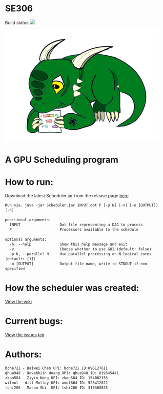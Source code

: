 # SE306
Build status ![](https://circleci.com/gh/qhua948/SE306.png?circle-token=3c376333dfa42e6f783718d8741ade5adb351b21)

<p align="center"> <img src = assets/3.png/></p>

# A GPU Scheduling program

# How to run:

Download the latest Scheduler.jar from the release page [here](https://github.com/wilmol/GPU-Scheduler/releases)
```
Run via. java -jar Scheduler.jar INPUT.dot P [-p N] [-v] [-o [OUTPUT]] [-h]

positional arguments:
  INPUT                  Dot file representing a DAG to process
  P                      Processors available to the schedule

optional arguments:
  -h, --help             Show this help message and exit
  -v                     Choose whether to use GUI (default: false)
  -p N, --parallel N     Use parallel processing on N logical cores (default: [1])
  -o [OUTPUT]            Output file name, write to STDOUT if non-specified
```

# How the scheduler was created:

[View the wiki](https://github.com/wilmol/GPU-Scheduler/wiki)

# Current bugs:

[View the issues tab](https://github.com/wilmol/GPU-Scheduler/issues)


# Authors:

```
bche722 - Baiwei Chen UPI: bche722 ID:896127611
qhua948 - Dovahkiin Huang UPI: qhua948 ID: 819845441
zkon584 - Ziyin Kong UPI: zkon584 ID: 154002158
wilmol - Will Molloy UPI: wmol664 ID: 528412822
tshi206 - Mason Shi  UPI: tshi206 ID: 313368828
```

